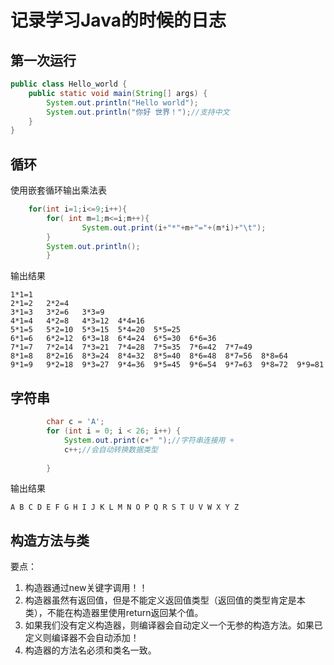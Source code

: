 # 记录学习Java的时候的日志
## 第一次运行
````java
public class Hello_world {
	public static void main(String[] args) {
        System.out.println("Hello world");
        System.out.println("你好 世界！");//支持中文
	}
}
````
## 循环
使用嵌套循环输出乘法表
````java
    for(int i=1;i<=9;i++){
        for( int m=1;m<=i;m++){
                System.out.print(i+"*"+m+"="+(m*i)+"\t");
        }
        System.out.println();
        }
````
输出结果
````
1*1=1
2*1=2   2*2=4
3*1=3   3*2=6   3*3=9
4*1=4   4*2=8   4*3=12  4*4=16
5*1=5   5*2=10  5*3=15  5*4=20  5*5=25
6*1=6   6*2=12  6*3=18  6*4=24  6*5=30  6*6=36
7*1=7   7*2=14  7*3=21  7*4=28  7*5=35  7*6=42  7*7=49
8*1=8   8*2=16  8*3=24  8*4=32  8*5=40  8*6=48  8*7=56  8*8=64        
9*1=9   9*2=18  9*3=27  9*4=36  9*5=45  9*6=54  9*7=63  9*8=72  9*9=81
````
## 字符串
````java
        char c = 'A';
        for (int i = 0; i < 26; i++) {
            System.out.print(c+" ");//字符串连接用 +
            c++;//会自动转换数据类型
            
        }
````
输出结果
````
A B C D E F G H I J K L M N O P Q R S T U V W X Y Z 
````
## 构造方法与类
要点：
1. 构造器通过new关键字调用！！
2. 构造器虽然有返回值，但是不能定义返回值类型（返回值的类型肯定是本类），不能在构造器里使用return返回某个值。
3. 如果我们没有定义构造器，则编译器会自动定义一个无参的构造方法。如果已定义则编译器不会自动添加！
4. 构造器的方法名必须和类名一致。
